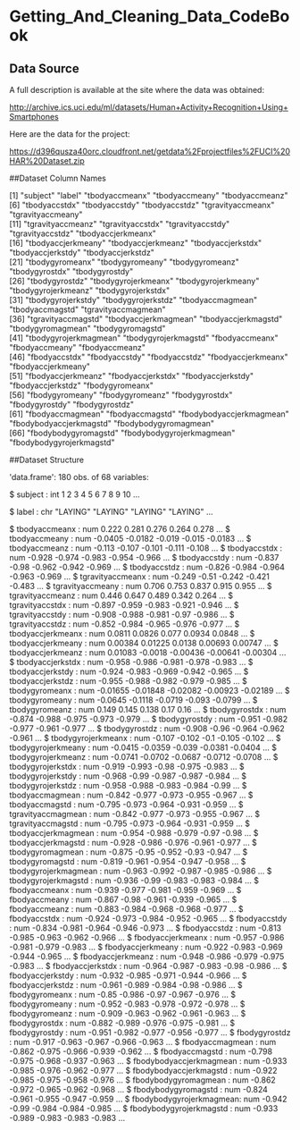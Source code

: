# Getting_And_Cleaning_Data_CodeBook

## Data Source

A full description is available at the site where the data was obtained:

http://archive.ics.uci.edu/ml/datasets/Human+Activity+Recognition+Using+Smartphones

Here are the data for the project:

https://d396qusza40orc.cloudfront.net/getdata%2Fprojectfiles%2FUCI%20HAR%20Dataset.zip

##Dataset Column Names

[1] "subject"                  "label"                    "tbodyaccmeanx"            "tbodyaccmeany"            "tbodyaccmeanz"           
[6] "tbodyaccstdx"             "tbodyaccstdy"             "tbodyaccstdz"             "tgravityaccmeanx"         "tgravityaccmeany"        
[11] "tgravityaccmeanz"         "tgravityaccstdx"          "tgravityaccstdy"          "tgravityaccstdz"          "tbodyaccjerkmeanx"       
[16] "tbodyaccjerkmeany"        "tbodyaccjerkmeanz"        "tbodyaccjerkstdx"         "tbodyaccjerkstdy"         "tbodyaccjerkstdz"        
[21] "tbodygyromeanx"           "tbodygyromeany"           "tbodygyromeanz"           "tbodygyrostdx"            "tbodygyrostdy"           
[26] "tbodygyrostdz"            "tbodygyrojerkmeanx"       "tbodygyrojerkmeany"       "tbodygyrojerkmeanz"       "tbodygyrojerkstdx"       
[31] "tbodygyrojerkstdy"        "tbodygyrojerkstdz"        "tbodyaccmagmean"          "tbodyaccmagstd"           "tgravityaccmagmean"      
[36] "tgravityaccmagstd"        "tbodyaccjerkmagmean"      "tbodyaccjerkmagstd"       "tbodygyromagmean"         "tbodygyromagstd"         
[41] "tbodygyrojerkmagmean"     "tbodygyrojerkmagstd"      "fbodyaccmeanx"            "fbodyaccmeany"            "fbodyaccmeanz"           
[46] "fbodyaccstdx"             "fbodyaccstdy"             "fbodyaccstdz"             "fbodyaccjerkmeanx"        "fbodyaccjerkmeany"       
[51] "fbodyaccjerkmeanz"        "fbodyaccjerkstdx"         "fbodyaccjerkstdy"         "fbodyaccjerkstdz"         "fbodygyromeanx"          
[56] "fbodygyromeany"           "fbodygyromeanz"           "fbodygyrostdx"            "fbodygyrostdy"            "fbodygyrostdz"           
[61] "fbodyaccmagmean"          "fbodyaccmagstd"           "fbodybodyaccjerkmagmean"  "fbodybodyaccjerkmagstd"   "fbodybodygyromagmean"    
[66] "fbodybodygyromagstd"      "fbodybodygyrojerkmagmean" "fbodybodygyrojerkmagstd" 

##Dataset Structure

'data.frame':	180 obs. of  68 variables:

 $ subject                 : int  1 2 3 4 5 6 7 8 9 10 ...
 
 $ label                   : chr  "LAYING" "LAYING" "LAYING" "LAYING" ...
 
 $ tbodyaccmeanx           : num  0.222 0.281 0.276 0.264 0.278 ...
 $ tbodyaccmeany           : num  -0.0405 -0.0182 -0.019 -0.015 -0.0183 ...
 $ tbodyaccmeanz           : num  -0.113 -0.107 -0.101 -0.111 -0.108 ...
 $ tbodyaccstdx            : num  -0.928 -0.974 -0.983 -0.954 -0.966 ...
 $ tbodyaccstdy            : num  -0.837 -0.98 -0.962 -0.942 -0.969 ...
 $ tbodyaccstdz            : num  -0.826 -0.984 -0.964 -0.963 -0.969 ...
 $ tgravityaccmeanx        : num  -0.249 -0.51 -0.242 -0.421 -0.483 ...
 $ tgravityaccmeany        : num  0.706 0.753 0.837 0.915 0.955 ...
 $ tgravityaccmeanz        : num  0.446 0.647 0.489 0.342 0.264 ...
 $ tgravityaccstdx         : num  -0.897 -0.959 -0.983 -0.921 -0.946 ...
 $ tgravityaccstdy         : num  -0.908 -0.988 -0.981 -0.97 -0.986 ...
 $ tgravityaccstdz         : num  -0.852 -0.984 -0.965 -0.976 -0.977 ...
 $ tbodyaccjerkmeanx       : num  0.0811 0.0826 0.077 0.0934 0.0848 ...
 $ tbodyaccjerkmeany       : num  0.00384 0.01225 0.0138 0.00693 0.00747 ...
 $ tbodyaccjerkmeanz       : num  0.01083 -0.0018 -0.00436 -0.00641 -0.00304 ...
 $ tbodyaccjerkstdx        : num  -0.958 -0.986 -0.981 -0.978 -0.983 ...
 $ tbodyaccjerkstdy        : num  -0.924 -0.983 -0.969 -0.942 -0.965 ...
 $ tbodyaccjerkstdz        : num  -0.955 -0.988 -0.982 -0.979 -0.985 ...
 $ tbodygyromeanx          : num  -0.01655 -0.01848 -0.02082 -0.00923 -0.02189 ...
 $ tbodygyromeany          : num  -0.0645 -0.1118 -0.0719 -0.093 -0.0799 ...
 $ tbodygyromeanz          : num  0.149 0.145 0.138 0.17 0.16 ...
 $ tbodygyrostdx           : num  -0.874 -0.988 -0.975 -0.973 -0.979 ...
 $ tbodygyrostdy           : num  -0.951 -0.982 -0.977 -0.961 -0.977 ...
 $ tbodygyrostdz           : num  -0.908 -0.96 -0.964 -0.962 -0.961 ...
 $ tbodygyrojerkmeanx      : num  -0.107 -0.102 -0.1 -0.105 -0.102 ...
 $ tbodygyrojerkmeany      : num  -0.0415 -0.0359 -0.039 -0.0381 -0.0404 ...
 $ tbodygyrojerkmeanz      : num  -0.0741 -0.0702 -0.0687 -0.0712 -0.0708 ...
 $ tbodygyrojerkstdx       : num  -0.919 -0.993 -0.98 -0.975 -0.983 ...
 $ tbodygyrojerkstdy       : num  -0.968 -0.99 -0.987 -0.987 -0.984 ...
 $ tbodygyrojerkstdz       : num  -0.958 -0.988 -0.983 -0.984 -0.99 ...
 $ tbodyaccmagmean         : num  -0.842 -0.977 -0.973 -0.955 -0.967 ...
 $ tbodyaccmagstd          : num  -0.795 -0.973 -0.964 -0.931 -0.959 ...
 $ tgravityaccmagmean      : num  -0.842 -0.977 -0.973 -0.955 -0.967 ...
 $ tgravityaccmagstd       : num  -0.795 -0.973 -0.964 -0.931 -0.959 ...
 $ tbodyaccjerkmagmean     : num  -0.954 -0.988 -0.979 -0.97 -0.98 ...
 $ tbodyaccjerkmagstd      : num  -0.928 -0.986 -0.976 -0.961 -0.977 ...
 $ tbodygyromagmean        : num  -0.875 -0.95 -0.952 -0.93 -0.947 ...
 $ tbodygyromagstd         : num  -0.819 -0.961 -0.954 -0.947 -0.958 ...
 $ tbodygyrojerkmagmean    : num  -0.963 -0.992 -0.987 -0.985 -0.986 ...
 $ tbodygyrojerkmagstd     : num  -0.936 -0.99 -0.983 -0.983 -0.984 ...
 $ fbodyaccmeanx           : num  -0.939 -0.977 -0.981 -0.959 -0.969 ...
 $ fbodyaccmeany           : num  -0.867 -0.98 -0.961 -0.939 -0.965 ...
 $ fbodyaccmeanz           : num  -0.883 -0.984 -0.968 -0.968 -0.977 ...
 $ fbodyaccstdx            : num  -0.924 -0.973 -0.984 -0.952 -0.965 ...
 $ fbodyaccstdy            : num  -0.834 -0.981 -0.964 -0.946 -0.973 ...
 $ fbodyaccstdz            : num  -0.813 -0.985 -0.963 -0.962 -0.966 ...
 $ fbodyaccjerkmeanx       : num  -0.957 -0.986 -0.981 -0.979 -0.983 ...
 $ fbodyaccjerkmeany       : num  -0.922 -0.983 -0.969 -0.944 -0.965 ...
 $ fbodyaccjerkmeanz       : num  -0.948 -0.986 -0.979 -0.975 -0.983 ...
 $ fbodyaccjerkstdx        : num  -0.964 -0.987 -0.983 -0.98 -0.986 ...
 $ fbodyaccjerkstdy        : num  -0.932 -0.985 -0.971 -0.944 -0.966 ...
 $ fbodyaccjerkstdz        : num  -0.961 -0.989 -0.984 -0.98 -0.986 ...
 $ fbodygyromeanx          : num  -0.85 -0.986 -0.97 -0.967 -0.976 ...
 $ fbodygyromeany          : num  -0.952 -0.983 -0.978 -0.972 -0.978 ...
 $ fbodygyromeanz          : num  -0.909 -0.963 -0.962 -0.961 -0.963 ...
 $ fbodygyrostdx           : num  -0.882 -0.989 -0.976 -0.975 -0.981 ...
 $ fbodygyrostdy           : num  -0.951 -0.982 -0.977 -0.956 -0.977 ...
 $ fbodygyrostdz           : num  -0.917 -0.963 -0.967 -0.966 -0.963 ...
 $ fbodyaccmagmean         : num  -0.862 -0.975 -0.966 -0.939 -0.962 ...
 $ fbodyaccmagstd          : num  -0.798 -0.975 -0.968 -0.937 -0.963 ...
 $ fbodybodyaccjerkmagmean : num  -0.933 -0.985 -0.976 -0.962 -0.977 ...
 $ fbodybodyaccjerkmagstd  : num  -0.922 -0.985 -0.975 -0.958 -0.976 ...
 $ fbodybodygyromagmean    : num  -0.862 -0.972 -0.965 -0.962 -0.968 ...
 $ fbodybodygyromagstd     : num  -0.824 -0.961 -0.955 -0.947 -0.959 ...
 $ fbodybodygyrojerkmagmean: num  -0.942 -0.99 -0.984 -0.984 -0.985 ...
 $ fbodybodygyrojerkmagstd : num  -0.933 -0.989 -0.983 -0.983 -0.983 ...

